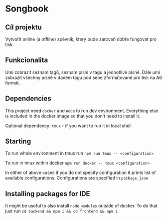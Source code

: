 # Songbook

## Cíl projektu

Vytvořit online (a offline) zpěvník, který bude zároveň dobře fungovat pro tisk.

## Funkcionalita

Umí zobrazit seznam tagů, seznam písní v tagu a jednotlivé písně. Dále umí
zobrazit všechny písně v daném tagu pod sebe zformátované pro tisk na A6 formát.

## Dependencies

This project need `docker` and `node` to run dev environment. Everything else is
included in the docker image so that you don't need to install it.

Optional dependency: `tmux` - if you want to run it in local shell

## Starting

To run whole environment in tmux run `npm run tmux -- <configuration>`

To run in tmux within docker `npm run docker -- tmux <configuration>`

In either of above cases if you do not specify configuration it prints list
of available configurations. Configurations are specified in `package.json`

## Installing packages for IDE

It might be useful to also install `node_modules` outside of docker. To do
that just run `cd backend && npm i && cd frontend && npm i`
